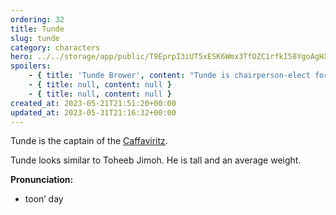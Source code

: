 ```yaml
---
ordering: 32
title: Tunde
slug: tunde
category: characters
hero: ../../storage/app/public/T9EprpI3iUT5xESK6Wmx3TfOZC1rfkI58YgoAgHX.jpg
spoilers:
    - { title: 'Tunde Brower', content: "Tunde is chairperson-elect for the [Cartel](/category/organizations/cartel) council, current captain of the [Caffaviritz](/category/spaceships/caffaviritz). He and [Mary](/category/characters/mary) met in a restaurant in [Wycalis](/category/planets-cities/wycalis), on [Gliese](/category/planets-cities/gliese). [Davi](/category/characters/davi) met Tunde when he and Mary were going to speak with [Jacquan](/category/characters/jacquan-koliss), just after Tunde and Jacquan had a screaming fight.\r\n\r\nTunde looks similar to Toheeb Jimoh. He is tall and an average weight.\r\n\r\n**Pronunciation:**\r\n- toon’ day\r\n- brow’ ur" }
    - { title: null, content: null }
    - { title: null, content: null }
created_at: 2023-05-21T21:51:20+00:00
updated_at: 2023-05-31T21:16:32+00:00
---
```

Tunde is the captain of the [Caffaviritz](/category/spaceships/caffaviritz).

Tunde looks similar to Toheeb Jimoh. He is tall and an average weight.

**Pronunciation:**
- toon’ day